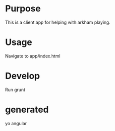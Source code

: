 # Purpose

This is a client app for helping with arkham playing.

# Usage

Navigate to app/index.html

# Develop

Run grunt

# generated
  yo angular
